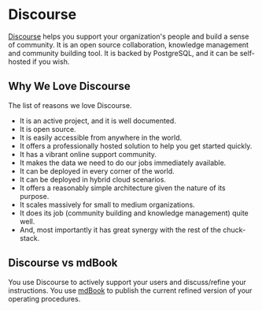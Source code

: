 # Discourse

[Discourse](https://www.discourse.org/) helps you support your organization's people and build a sense of community. It is an open source collaboration, knowledge management and community building tool. It is backed by PostgreSQL, and it can be self-hosted if you wish.

## Why We Love Discourse

The list of reasons we love Discourse.

- It is an active project, and it is well documented.
- It is open source.
- It is easily accessible from anywhere in the world.
- It offers a professionally hosted solution to help you get started quickly.
- It has a vibrant online support community.
- It makes the data we need to do our jobs immediately available.
- It can be deployed in every corner of the world.
- It can be deployed in hybrid cloud scenarios.
- It offers a reasonably simple architecture given the nature of its purpose.
- It scales massively for small to medium organizations.
- It does its job (community building and knowledge management) quite well.
- And, most importantly it has great synergy with the rest of the chuck-stack.

## Discourse vs mdBook

You use Discourse to actively support your users and discuss/refine your instructions. You use [mdBook](./tool-mdbook.md) to publish the current refined version of your operating procedures.
